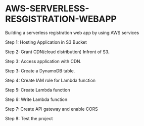 # AWS-SERVERLESS-RESGISTRATION-WEBAPP
Building a serverless registration web app by using AWS services

Step 1: Hosting Application in S3 Bucket

Step 2: Grant CDN(cloud distribution) Infront of S3.

Step 3: Access application with CDN.

Step 3: Create a DynamoDB table.

Step 4: Create IAM role for Lambda function

Step 5: Create Lambda function

Step 6: Write Lambda function

Step 7: Create API gateway and enable CORS

Step 8: Test the project
